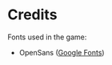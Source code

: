 # Credits
Fonts used in the game:
- OpenSans ([Google Fonts](https://fonts.google.com/specimen/Open+Sans?selection.family=Open+Sans))